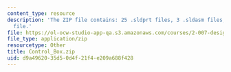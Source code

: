 ```yaml
---
content_type: resource
description: 'The ZIP file contains: 25 .sldprt files, 3 .sldasm files, and 1 .swj
  file.'
file: https://ol-ocw-studio-app-qa.s3.amazonaws.com/courses/2-007-design-and-manufacturing-i-spring-2009/d9a4962035d50d4f21f4e209a688f428_Control_Box.zip
file_type: application/zip
resourcetype: Other
title: Control_Box.zip
uid: d9a49620-35d5-0d4f-21f4-e209a688f428
---
```


